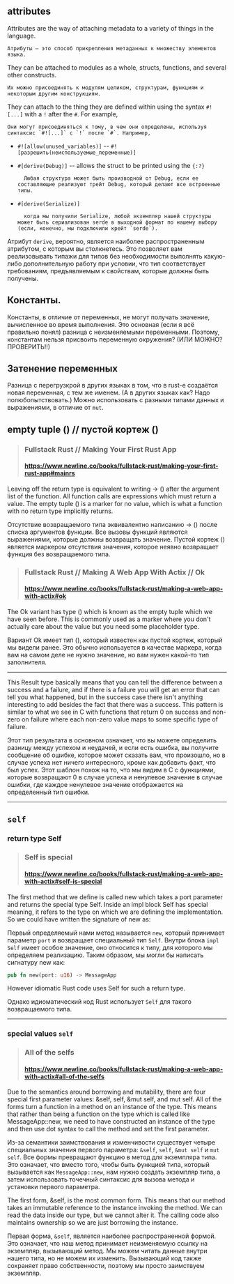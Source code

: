 
## attributes

Attributes are the way of attaching metadata to a variety of things in the language.

	Атрибуты — это способ прикрепления метаданных к множеству элементов языка.

They can be attached to modules as a whole, structs, functions, and several other constructs.
 
 	Их можно присоединять к модулям целиком, структурам, функциям и некоторым другим конструкциям.

They can attach to the thing they are defined within using the syntax `#![...]` with a `!` after the `#`. For example,

	Они могут присоединяться к тому, в чем они определены, используя синтаксис `#![...]` с `!` после `#`. Например,

* `#![allow(unused_variables)]` -- `#![разрешить(неиспользуемые_переменные)]`

* `#[derive(Debug)]` -- allows the struct to be printed using the `{:?}`

		Любая структура может быть производной от Debug, если ее составляющие реализуют трейт Debug, который делают все встроенные типы.

* `#[derive(Serialize)]`

		когда мы получили Serialize, любой экземпляр нашей структуры может быть сериализован serde в выходной формат по нашему выбору (если, конечно, мы подключили крейт `serde`). 

Атрибут `derive`, вероятно, является наиболее распространенным атрибутом, с которым вы столкнетесь. Это позволяет вам реализовывать типажи для типов без необходимости выполнять какую-либо дополнительную работу при условии, что тип соответствует требованиям, предъявляемым к свойствам, которые должны быть получены.

## Константы.

Константы, в отличие от переменных, не могут получать значение, вычисленное во время выполнения. Это основная (если я всё правильно понял) разница с неизменяемыми переменными. Поэтому, константам нельзя присвоить переменную окружения? (ИЛИ МОЖНО? ПРОВЕРИТЬ!!)


## Затенение переменных

Разница с перегрузкрой в других языках в том, что в rust-е создаётся новая переменная, с тем же именем. (А в других языках как? Надо полюбопытствовать.) 
Можно использовать с разными типами данных и выражениями, в отличие от `mut`. 


## empty tuple () // пустой кортеж ()

> ### Fullstack Rust // Making Your First Rust App
>#### https://www.newline.co/books/fullstack-rust/making-your-first-rust-app#mainrs

Leaving off the return type is equivalent to writing -> () after the argument list of the function. All function calls are expressions which must return a value. The empty tuple () is a marker for no value, which is what a function with no return type implicitly returns.

Отсутствие возвращаемого типа эквивалентно написанию -> () после списка аргументов функции. Все вызовы функций являются выражениями, которые должны возвращать значение. Пустой кортеж () является маркером отсутствия значения, которое неявно возвращает функция без возвращаемого типа.

> ### Fullstack Rust // Making A Web App With Actix // Ok
> #### https://www.newline.co/books/fullstack-rust/making-a-web-app-with-actix#ok

The Ok variant has type () which is known as the empty tuple which we have seen before. This is commonly used as a marker where you don't actually care about the value but you need some placeholder type. 

Вариант Ok имеет тип (), который известен как пустой кортеж, который мы видели ранее. Это обычно используется в качестве маркера, когда вам на самом деле не нужно значение, но вам нужен какой-то тип заполнителя.
___

This Result type basically means that you can tell the difference between a success and a failure, and if there is a failure you will get an error that can tell you what happened, but in the success case there isn't anything interesting to add besides the fact that there was a success. This pattern is similar to what we see in C with functions that return 0 on success and non-zero on failure where each non-zero value maps to some specific type of failure.

Этот тип результата в основном означает, что вы можете определить разницу между успехом и неудачей, и если есть ошибка, вы получите сообщение об ошибке, которое может сказать вам, что произошло, но в случае успеха нет ничего интересного, кроме как добавить факт, что был успех. Этот шаблон похож на то, что мы видим в C с функциями, которые возвращают 0 в случае успеха и ненулевое значение в случае ошибки, где каждое ненулевое значение отображается на определенный тип ошибки.
___

## `self`
### return type Self
> ### Self is special
> #### https://www.newline.co/books/fullstack-rust/making-a-web-app-with-actix#self-is-special

The first method that we define is called new which takes a port parameter and returns the special type Self. Inside an impl block Self has special meaning, it refers to the type on which we are defining the implementation. So we could have written the signature of new as:

Первый определяемый нами метод называется `new`, который принимает параметр `port` и возвращает специальный тип `Self`. Внутри блока `impl` `Self` имеет особое значение, оно относится к типу, для которого мы определяем реализацию. Таким образом, мы могли бы написать сигнатуру new как:

```rust
pub fn new(port: u16) -> MessageApp
```

However idiomatic Rust code uses Self for such a return type. 

Однако идиоматический код Rust использует `Self` для такого возвращаемого типа. 
___

### special values `self`
> ### All of the selfs
> #### https://www.newline.co/books/fullstack-rust/making-a-web-app-with-actix#all-of-the-selfs

Due to the semantics around borrowing and mutability, there are four special first parameter values: &self, self, &mut self, and mut self. All of the forms turn a function in a method on an instance of the type. This means that rather than being a function on the type which is called like MessageApp::new, we need to have constructed an instance of the type and then use dot syntax to call the method and set the first parameter.

Из-за семантики заимствования и изменчивости существует четыре специальных значения первого параметра: `&self`, `self`, `&mut self` и `mut self`. Все формы превращают функцию в метод для экземпляра типа. Это означает, что вместо того, чтобы быть функцией типа, который вызывается как `MessageApp::new`, нам нужно создать экземпляр типа, а затем использовать точечный синтаксис для вызова метода и установки первого параметра.

The first form, &self, is the most common form. This means that our method takes an immutable reference to the instance invoking the method. We can read the data inside our type, but we cannot alter it. The calling code also maintains ownership so we are just borrowing the instance.


Первая форма, `&self`, является наиболее распространенной формой. Это означает, что наш метод принимает неизменяемую ссылку на экземпляр, вызывающий метод. Мы можем читать данные внутри нашего типа, но не можем их изменить. Вызывающий код также сохраняет право собственности, поэтому мы просто заимствуем экземпляр.